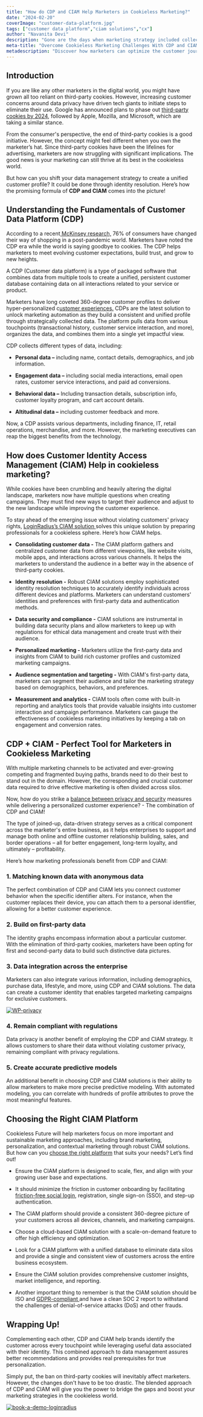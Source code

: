 ```yaml
---
title: "How do CDP and CIAM Help Marketers in Cookieless Marketing?"
date: "2024-02-20"
coverImage: "customer-data-platform.jpg"
tags: ["customer data platform","ciam solutions","cx"]
author: "Navanita Devi"
description: "Gone are the days when marketing strategy included collecting and using third-party cookies to target consumers. In today’s era, consumers are calling the shots to control their privacy, leading to a big change in how marketers manage customer data. While the concept evolved into reality, how can marketers move forward? Stay tuned as we explore how CDP and CIAM help marketers thrive in cookieless marketing."
meta-title: "Overcome Cookieless Marketing Challenges With CDP and CIAM"
metadescription: "Discover how marketers can optimize the customer journey with CDP and CIAM strategies, essential for seamlessly navigating the era of cookieless marketing."
---
```

## Introduction

If you are like any other marketers in the digital world, you might have grown all too reliant on third-party cookies. However, increasing customer concerns around data privacy have driven tech giants to initiate steps to eliminate their use. Google has announced plans to phase out [third-party cookies by 2024](https://developers.google.com/privacy-sandbox/blog/cookie-countdown-2023oct), followed by Apple, Mozilla, and Microsoft, which are taking a similar stance.

From the consumer's perspective, the end of third-party cookies is a good initiative. However, the concept might feel different when you own the marketer’s hat. Since third-party cookies have been the lifelines for advertising, marketers are now struggling with significant implications. The good news is your marketing can still thrive at its best in the cookieless world.

But how can you shift your data management strategy to create a unified customer profile? It could be done through identity resolution. Here’s how the promising formula of **CDP and CIAM** comes into the picture! 

## Understanding the Fundamentals of Customer Data Platform (CDP)

According to a recent[ McKinsey research,](https://www.mckinsey.com/capabilities/growth-marketing-and-sales/our-insights/emerging-consumer-trends-in-a-post-covid-19-world) 76% of consumers have changed their way of shopping in a post-pandemic world. Marketers have noted the CDP era while the world is saying goodbye to cookies. The CDP helps marketers to meet evolving customer expectations, build trust, and grow to new heights.

A CDP (Customer data platform) is a type of packaged software that combines data from multiple tools to create a unified, persistent customer database containing data on all interactions related to your service or product. 

Marketers have long coveted 360-degree customer profiles to deliver hyper-personalized c[ustomer experiences.](https://www.loginradius.com/blog/identity/new-age-ciam/) CDPs are the latest solution to unlock marketing automation as they build a consistent and unified profile through strategically collected data. The platform pulls data from various touchpoints (transactional history, customer service interaction, and more), organizes the data, and combines them into a single yet impactful view.

CDP collects different types of data, including:

* **Personal data –** including name, contact details, demographics, and job information.

* **Engagement data –** including social media interactions, email open rates, customer service interactions, and paid ad conversions.

* **Behavioral data –** Including transaction details, subscription info, customer loyalty program, and cart account details.

* **Altitudinal data –** including customer feedback and more.

Now, a CDP assists various departments, including finance, IT, retail operations, merchandise, and more. However, the marketing executives can reap the biggest benefits from the technology.

## How does Customer Identity Access Management (CIAM) Help in cookieless marketing?

While cookies have been crumbling and heavily altering the digital landscape, marketers now have multiple questions when creating campaigns. They must find new ways to target their audience and adjust to the new landscape while improving the customer experience. 

To stay ahead of the emerging issue without violating customers' privacy rights, [LoginRadius’s CIAM solution ](https://www.loginradius.com/blog/engineering/cookie-based-vs-cookieless-authentication/)solves this unique solution by preparing professionals for a cookieless sphere. 
Here’s how CIAM helps.

* **Consolidating customer data -** The CIAM platform gathers and centralized customer data from different viewpoints, like website visits, mobile apps, and interactions across various channels. It helps the marketers to understand the audience in a better way in the absence of third-party cookies. 

* **Identity resolution -**  Robust CIAM solutions employ sophisticated identity resolution techniques to accurately identify individuals across different devices and platforms. Marketers can understand customers' identities and preferences with first-party data and authentication methods. 

* **Data security and compliance -** CIAM solutions are instrumental in building data security plans and allow marketers to keep up with regulations for ethical data management and create trust with their audience. 

* **Personalized marketing -**  Marketers utilize the first-party data and insights from CIAM to build rich customer profiles and customized marketing campaigns. 

* **Audience segmentation and targeting -** With CIAM's first-party data, marketers can segment their audience and tailor the marketing strategy based on demographics, behaviors, and preferences. 
* **Measurement and analytics -** CIAM tools often come with built-in reporting and analytics tools that provide valuable insights into customer interaction and campaign performance. Marketers can gauge the effectiveness of cookieless marketing initiatives by keeping a tab on engagement and conversion rates. 

## CDP + CIAM - Perfect Tool for Marketers in Cookieless Marketing 

With multiple marketing channels to be activated and ever-growing competing and fragmented buying paths, brands need to do their best to stand out in the domain. However, the corresponding and crucial customer data required to drive effective marketing is often divided across silos. 

Now, how do you strike a [balance between privacy and security](https://www.loginradius.com/security/) measures while delivering a personalized customer experience? - The combination of CDP and CIAM!

The type of joined-up, data-driven strategy serves as a critical component across the marketer's entire business, as it helps enterprises to support and manage both online and offline customer relationship building, sales, and border operations – all for better engagement, long-term loyalty, and ultimately – profitability. 

Here’s how marketing professionals benefit from CDP and CIAM:

### 1. Matching known data with anonymous data

The perfect combination of CDP and CIAM lets you connect customer behavior when the specific identifier alters. For instance, when the customer replaces their device, you can attach them to a personal identifier, allowing for a better customer experience.

### 2. Build on first-party data

The identity graphs encompass information about a particular customer. With the elimination of third-party cookies, marketers have been opting for first and second-party data to build such distinctive data pictures. 

### 3. Data integration across the enterprise

Marketers can also integrate various information, including demographics, purchase data, lifestyle, and more, using CDP and CIAM solutions. The data can create a customer identity that enables targeted marketing campaigns for exclusive customers.

[![WP-privacy](WP-privacy.png)](https://www.loginradius.com/resource/privacy-assured-marketing-whitepaper)

### 4. Remain compliant with regulations

Data privacy is another benefit of employing the CDP and CIAM strategy. It allows customers to share their data without violating customer privacy, remaining compliant with privacy regulations.

### 5. Create accurate predictive models

An additional benefit in choosing CDP and CIAM solutions is their ability to allow marketers to make more precise predictive modeling. With automated modeling, you can correlate with hundreds of profile attributes to prove the most meaningful features.

## Choosing the Right CIAM Platform 

Cookieless Future will help marketers focus on more important and sustainable marketing approaches, including brand marketing, personalization, and contextual marketing through robust CIAM solutions. But how can you [choose the right platform](https://www.loginradius.com/blog/identity/guide-choosing-right-ciam-solution/) that suits your needs? Let’s find out!

* Ensure the CIAM platform is designed to scale, flex, and align with your growing user base and expectations.

* It should minimize the friction in customer onboarding by facilitating [friction-free social login](https://www.loginradius.com/social-login/), registration, single sign-on (SSO), and step-up authentication.

* The CIAM platform should provide a consistent 360-degree picture of your customers across all devices, channels, and marketing campaigns.

* Choose a cloud-based CIAM solution with a scale-on-demand feature to offer high efficiency and optimization. 

* Look for a CIAM platform with a unified database to eliminate data silos and provide a single and consistent view of customers across the entire business ecosystem. 

* Ensure the CIAM solution provides comprehensive customer insights, market intelligence, and reporting. 

* Another important thing to remember is that the CIAM solution should be ISO and [GDPR-compliant ](https://www.loginradius.com/gdpr-and-privacy/)and have a clean SOC 2 report to withstand the challenges of denial-of-service attacks (DoS) and other frauds. 

## Wrapping Up!

Complementing each other, CDP and CIAM help brands identify the customer across every touchpoint while leveraging useful data associated with their identity. This combined approach to data management assures better recommendations and provides real prerequisites for true personalization. 

Simply put, the ban on third-party cookies will inevitably affect marketers. However, the changes don't have to be too drastic. The blended approach of CDP and CIAM will give you the power to bridge the gaps and boost your marketing strategies in the cookieless world. 

[![book-a-demo-loginradius](../../assets/book-a-demo-loginradius.png)](https://www.loginradius.com/contact-us?utm_source=blog&utm_medium=web&utm_campaign=cdp-ciam-cookieless-marketing)
